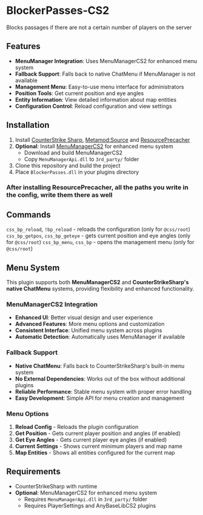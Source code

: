 # BlockerPasses-CS2
Blocks passages if there are not a certain number of players on the server

## Features
- **MenuManager Integration**: Uses MenuManagerCS2 for enhanced menu system
- **Fallback Support**: Falls back to native ChatMenu if MenuManager is not available
- **Management Menu**: Easy-to-use menu interface for administrators
- **Position Tools**: Get current position and eye angles
- **Entity Information**: View detailed information about map entities
- **Configuration Control**: Reload configuration and view settings

## Installation
1. Install [CounterStrike Sharp](https://github.com/roflmuffin/CounterStrikeSharp), [Metamod:Source](https://www.sourcemm.net/downloads.php/?branch=master) and [ResourcePrecacher](https://github.com/Pisex/ResourcePrecacher/releases/tag/1.0f)
2. **Optional**: Install [MenuManagerCS2](https://github.com/MenusMM/MenuManagerCS2) for enhanced menu system
   - Download and build MenuManagerCS2
   - Copy `MenuManagerApi.dll` to `3rd_party/` folder
3. Clone this repository and build the project
4. Place `BlockerPasses.dll` in your plugins directory

### After installing ResourcePrecacher, all the paths you write in the config, write them there as well

## Commands
`css_bp_reload`, `!bp_reload` - reloads the configuration (only for `@css/root`)
`css_bp_getpos`, `css_bp_geteye` - gets current position and eye angles (only for `@css/root`)
`css_bp_menu`, `css_bp` - opens the management menu (only for `@css/root`)

## Menu System

This plugin supports both **MenuManagerCS2** and **CounterStrikeSharp's native ChatMenu** systems, providing flexibility and enhanced functionality.

### MenuManagerCS2 Integration
- **Enhanced UI**: Better visual design and user experience
- **Advanced Features**: More menu options and customization
- **Consistent Interface**: Unified menu system across plugins
- **Automatic Detection**: Automatically uses MenuManager if available

### Fallback Support
- **Native ChatMenu**: Falls back to CounterStrikeSharp's built-in menu system
- **No External Dependencies**: Works out of the box without additional plugins
- **Reliable Performance**: Stable menu system with proper error handling
- **Easy Development**: Simple API for menu creation and management

### Menu Options
1. **Reload Config** - Reloads the plugin configuration
2. **Get Position** - Gets current player position and angles (if enabled)
3. **Get Eye Angles** - Gets current player eye angles (if enabled)
4. **Current Settings** - Shows current minimum players and map name
5. **Map Entities** - Shows all entities configured for the current map

## Requirements
- CounterStrikeSharp with runtime
- **Optional**: MenuManagerCS2 for enhanced menu system
  - Requires `MenuManagerApi.dll` in `3rd_party/` folder
  - Requires PlayerSettings and AnyBaseLibCS2 plugins
